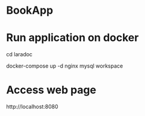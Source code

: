 # BookApp

# Run application on docker
cd laradoc

docker-compose up -d nginx mysql workspace

# Access web page
http://localhost:8080
